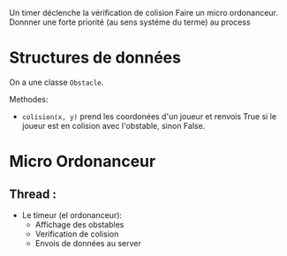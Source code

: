 Un timer déclenche la vérification de colision
Faire un micro ordonanceur.
Donnner une forte priorité (au sens systéme du terme) au process
# Structures de données
On a une classe `Obstacle`.

Methodes:
  - `colision(x, y)` prend les coordonées d'un joueur et renvois True si le joueur est en colision avec l'obstable, sinon False.

# Micro Ordonanceur
## Thread :
 - Le timeur (el ordonanceur):
   + Affichage des obstables
   + Verification de colision
   + Envois de données au server
